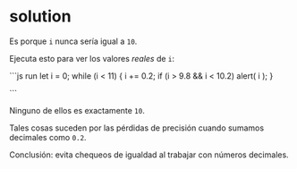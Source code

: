 # solution

Es porque `i` nunca sería igual a `10`.

Ejecuta esto para ver los valores _reales_ de `i`:

\`\`\`js run let i = 0; while \(i &lt; 11\) { i += 0.2; if \(i &gt; 9.8 && i &lt; 10.2\) alert\( i \); }

\`\`\`

Ninguno de ellos es exactamente `10`.

Tales cosas suceden por las pérdidas de precisión cuando sumamos decimales como `0.2`.

Conclusión: evita chequeos de igualdad al trabajar con números decimales.

